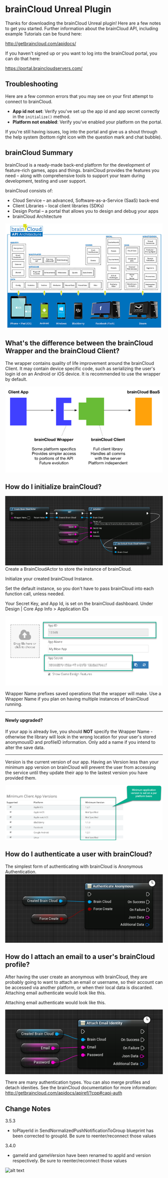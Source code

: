 # brainCloud Unreal Plugin

Thanks for downloading the brainCloud Unreal plugin! Here are a few notes to get you started. Further information about the brainCloud API, including example Tutorials can be found here:

http://getbraincloud.com/apidocs/

If you haven't signed up or you want to log into the brainCloud portal, you can do that here:

https://portal.braincloudservers.com/

## Troubleshooting

Here are a few common errors that you may see on your first attempt to connect to brainCloud.

- **App id not set**: Verify you've set up the app id and app secret correctly in the `initialize()` method.
- **Platform not enabled**: Verify you've enabled your platform on the portal.

If you're still having issues, log into the portal and give us a shout through the help system (bottom right icon with the question mark and chat bubble).

## brainCloud Summary

brainCloud is a ready-made back-end platform for the development of feature-rich games, apps and things. brainCloud provides the features you need – along with comprehensive tools to support your team during development, testing and user support.

brainCloud consists of:
- Cloud Service – an advanced, Software-as-a-Service (SaaS) back-end
- Client Libraries – local client libraries (SDKs)
- Design Portal – a portal that allows you to design and debug your apps
- brainCloud Architecture

![architecture](/Screenshots/bc-architecture.png?raw=true)

## What's the difference between the brainCloud Wrapper and the brainCloud Client?
The wrapper contains quality of life improvement around the brainCloud Client. It may contain device specific code, such as serializing the user's login id on an Android or iOS device.
It is recommended to use the wrapper by default.

![wrapper](/screenshots/bc-wrapper.png?raw=true)

## How do I initialize brainCloud?
![wrapper](/screenshots/_bp-init.png?raw=true)
Create a BrainCloudActor to store the instance of brainCloud.

Initialize your created brainCloud Instance.

Set the default instance, so you don't have to pass brainCloud into each function call, unless needed.


Your Secret Key, and App Id, is set on the brainCloud dashboard. Under Design | Core App Info > Application IDs

![wrapper](/screenshots/bc-ids.png?raw=true)

Wrapper Name prefixes saved operations that the wrapper will make. Use a Wrapper Name if you plan on having multiple instances of brainCloud running.


----------------

#### Newly upgraded?
If your app is already live, you should **NOT** specify the Wrapper Name - otherwise the library will look in the wrong location for your user's stored anonymousID and profileID information. Only add a name if you intend to alter the save data.

---------------


Version is the current version of our app. Having an Version less than your minimum app version on brainCloud will prevent the user from accessing the service until they update their app to the lastest version you have provided them.

![Min Version](/screenshots/bc-minVersions.png?raw=true)

## How do I authenticate a user with brainCloud?
The simplest form of authenticating with brainCloud is Anonymous Authentication.
![Authentication Anon](/screenshots/_bp-anonauth.png?raw=true)


## How do I attach an email to a user's brainCloud profile?
After having the user create an anonymous with brainCloud, they are probably going to want to attach an email or username, so their account can be accessed via another platform, or when their local data is discarded. Attaching email authenticate would look like this.

Attaching email authenticate would look like this.

![Authentication Anon](/screenshots/_bp-emailattach.png?raw=true)

There are many authentication types. You can also merge profiles and detach idenities. See the brainCloud documentation for more information:
http://getbraincloud.com/apidocs/apiref/?cpp#capi-auth



## Change Notes
3.5.3
- toPlayerId in SendNormalizedPushNotificationToGroup blueprint has been corrected to groupId. Be sure to reenter/reconnect those values

3.4.0
- gameId and gameVersion have been renamed to appId and version respectively. Be sure to reenter/reconnect those values

![alt text](screenshots/InitializeValueChange.png "Update Initialize Values")
